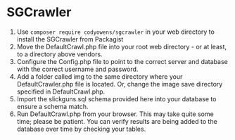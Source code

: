 # SGCrawler

1. Use `composer require codyowens/sgcrawler` in your web directory to install the SGCrawler from Packagist
2. Move the DefaultCrawl.php file into your root web directory - or at least, to a directory above vendors.
3. Configure the Config.php file to point to the correct server and database with the correct username and password.
4. Add a folder called img to the same directory where your DefaultCrawler.php file is located. Or, change the image save directory specified in DefaultCrawl.php.
5. Import the slickguns.sql schema provided here into your database to ensure a schema match.
6. Run DefaultCrawl.php from your browser. This may take quite some time; please be patient. You can verify results are being added to the database over time by checking your tables.